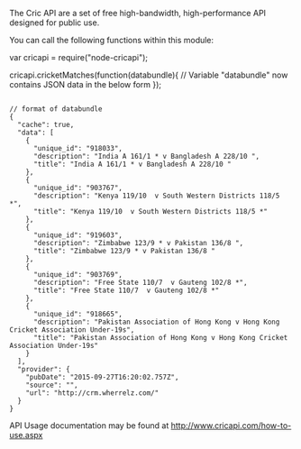 The Cric API are a set of free high-bandwidth, high-performance API designed for public use. 

You can call the following functions within this module:

var cricapi = require("node-cricapi");
 
cricapi.cricketMatches(function(databundle){
	// Variable "databundle" now contains JSON data in the below form
});


<code style="display:block;">
// format of databundle
{
  "cache": true,
  "data": [
    {
      "unique_id": "918033",
      "description": "India A 161/1 * v Bangladesh A 228/10 ",
      "title": "India A 161/1 * v Bangladesh A 228/10 "
    },
    {
      "unique_id": "903767",
      "description": "Kenya 119/10  v South Western Districts 118/5 *",
      "title": "Kenya 119/10  v South Western Districts 118/5 *"
    },
    {
      "unique_id": "919603",
      "description": "Zimbabwe 123/9 * v Pakistan 136/8 ",
      "title": "Zimbabwe 123/9 * v Pakistan 136/8 "
    },
    {
      "unique_id": "903769",
      "description": "Free State 110/7  v Gauteng 102/8 *",
      "title": "Free State 110/7  v Gauteng 102/8 *"
    },
    {
      "unique_id": "918665",
      "description": "Pakistan Association of Hong Kong v Hong Kong Cricket Association Under-19s",
      "title": "Pakistan Association of Hong Kong v Hong Kong Cricket Association Under-19s"
    }
  ],
  "provider": {
    "pubDate": "2015-09-27T16:20:02.757Z",
    "source": "<source data provider>",
    "url": "http://crm.wherrelz.com/"
  }
}
</code>


API Usage documentation may be found at <A href="http://www.cricapi.com/">http://www.cricapi.com/how-to-use.aspx</a>